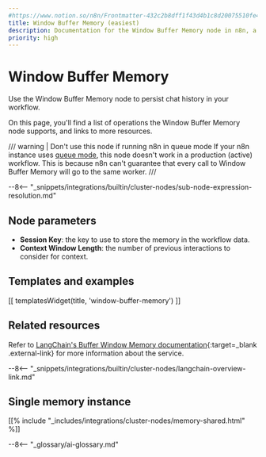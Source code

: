 ```yaml
---
#https://www.notion.so/n8n/Frontmatter-432c2b8dff1f43d4b1c8d20075510fe4
title: Window Buffer Memory (easiest)
description: Documentation for the Window Buffer Memory node in n8n, a workflow automation platform. Includes details of operations and configuration, and links to examples and credentials information.
priority: high
---
```


# Window Buffer Memory

Use the Window Buffer Memory node to persist chat history in your workflow.

On this page, you'll find a list of operations the Window Buffer Memory node supports, and links to more resources.

/// warning | Don't use this node if running n8n in queue mode
If your n8n instance uses [queue mode](/hosting/scaling/queue-mode/), this node doesn't work in a production (active) workflow. This is because n8n can't guarantee that every call to Window Buffer Memory will go to the same worker.
///

--8<-- "_snippets/integrations/builtin/cluster-nodes/sub-node-expression-resolution.md"

## Node parameters

-   **Session Key**: the key to use to store the memory in the workflow data.
-   **Context Window Length**: the number of previous interactions to consider for context.

## Templates and examples

<!-- see https://www.notion.so/n8n/Pull-in-templates-for-the-integrations-pages-37c716837b804d30a33b47475f6e3780 -->
[[ templatesWidget(title, 'window-buffer-memory') ]]

## Related resources

Refer to [LangChain's Buffer Window Memory documentation](https://js.langchain.com/docs/modules/memory/types/buffer_window){:target=_blank .external-link} for more information about the service.

--8<-- "_snippets/integrations/builtin/cluster-nodes/langchain-overview-link.md"

## Single memory instance

[[% include "_includes/integrations/cluster-nodes/memory-shared.html" %]]


--8<-- "_glossary/ai-glossary.md"
